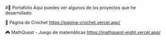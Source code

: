 #💼 Portafolio
Aquí puedes ver algunos de los proyectos que he desarrollado:

🧶 Página de Crochet
https://pagina-crochet.vercel.app/

🎮 MathQuest - Juego de matemáticas
https://mathquest-eight.vercel.app/
